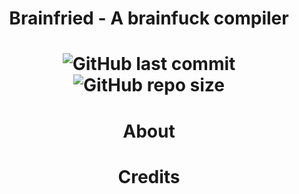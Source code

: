<div align="center">
  <h1>Brainfried - A brainfuck compiler<h1/>
 
  <img alt="GitHub last commit" src="https://img.shields.io/github/last-commit/ScriptLineStudios/Brainfried">
  <img alt="GitHub repo size" src="https://img.shields.io/github/repo-size/ScriptLineStudios/Brainfried">

  <h1>About</h1>
</div>
    


<div align="center">
  <h1>Credits</h1>
</div>
    

